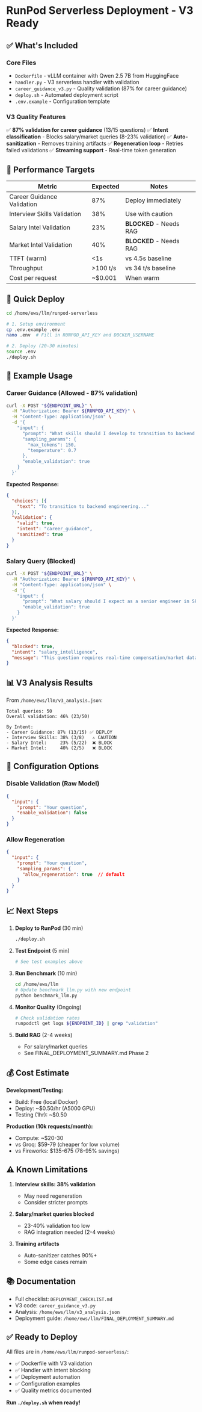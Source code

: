 # RunPod Serverless Deployment - V3 Ready

## ✅ What's Included

### Core Files
- `Dockerfile` - vLLM container with Qwen 2.5 7B from HuggingFace
- `handler.py` - V3 serverless handler with validation
- `career_guidance_v3.py` - Quality validation (87% for career guidance)
- `deploy.sh` - Automated deployment script
- `.env.example` - Configuration template

### V3 Quality Features
✅ **87% validation for career guidance** (13/15 questions)
✅ **Intent classification** - Blocks salary/market queries (8-23% validation)
✅ **Auto-sanitization** - Removes training artifacts
✅ **Regeneration loop** - Retries failed validations
✅ **Streaming support** - Real-time token generation

## 🎯 Performance Targets

| Metric | Expected | Notes |
|--------|----------|-------|
| Career Guidance Validation | 87% | Deploy immediately |
| Interview Skills Validation | 38% | Use with caution |
| Salary Intel Validation | 23% | **BLOCKED** - Needs RAG |
| Market Intel Validation | 40% | **BLOCKED** - Needs RAG |
| TTFT (warm) | <1s | vs 4.5s baseline |
| Throughput | >100 t/s | vs 34 t/s baseline |
| Cost per request | ~$0.001 | When warm |

## 🚀 Quick Deploy

```bash
cd /home/ews/llm/runpod-serverless

# 1. Setup environment
cp .env.example .env
nano .env  # Fill in RUNPOD_API_KEY and DOCKER_USERNAME

# 2. Deploy (20-30 minutes)
source .env
./deploy.sh
```

## 📝 Example Usage

### Career Guidance (Allowed - 87% validation)
```bash
curl -X POST "${ENDPOINT_URL}" \
  -H "Authorization: Bearer ${RUNPOD_API_KEY}" \
  -H "Content-Type: application/json" \
  -d '{
    "input": {
      "prompt": "What skills should I develop to transition to backend engineering?",
      "sampling_params": {
        "max_tokens": 150,
        "temperature": 0.7
      },
      "enable_validation": true
    }
  }'
```

**Expected Response:**
```json
{
  "choices": [{
    "text": "To transition to backend engineering..."
  }],
  "validation": {
    "valid": true,
    "intent": "career_guidance",
    "sanitized": true
  }
}
```

### Salary Query (Blocked)
```bash
curl -X POST "${ENDPOINT_URL}" \
  -H "Authorization: Bearer ${RUNPOD_API_KEY}" \
  -H "Content-Type: application/json" \
  -d '{
    "input": {
      "prompt": "What salary should I expect as a senior engineer in SF?",
      "enable_validation": true
    }
  }'
```

**Expected Response:**
```json
{
  "blocked": true,
  "intent": "salary_intelligence",
  "message": "This question requires real-time compensation/market data..."
}
```

## 📊 V3 Analysis Results

From `/home/ews/llm/v3_analysis.json`:

```
Total queries: 50
Overall validation: 46% (23/50)

By Intent:
- Career Guidance: 87% (13/15) ✅ DEPLOY
- Interview Skills: 38% (3/8)   ⚠️ CAUTION  
- Salary Intel:     23% (5/22)  ❌ BLOCK
- Market Intel:     40% (2/5)   ❌ BLOCK
```

## 🔧 Configuration Options

### Disable Validation (Raw Model)
```json
{
  "input": {
    "prompt": "Your question",
    "enable_validation": false
  }
}
```

### Allow Regeneration
```json
{
  "input": {
    "prompt": "Your question",
    "sampling_params": {
      "allow_regeneration": true  // default
    }
  }
}
```

## 📈 Next Steps

1. **Deploy to RunPod** (30 min)
   ```bash
   ./deploy.sh
   ```

2. **Test Endpoint** (5 min)
   ```bash
   # See test examples above
   ```

3. **Run Benchmark** (10 min)
   ```bash
   cd /home/ews/llm
   # Update benchmark_llm.py with new endpoint
   python benchmark_llm.py
   ```

4. **Monitor Quality** (Ongoing)
   ```bash
   # Check validation rates
   runpodctl get logs ${ENDPOINT_ID} | grep "validation"
   ```

5. **Build RAG** (2-4 weeks)
   - For salary/market queries
   - See FINAL_DEPLOYMENT_SUMMARY.md Phase 2

## 💰 Cost Estimate

**Development/Testing:**
- Build: Free (local Docker)
- Deploy: ~$0.50/hr (A5000 GPU)
- Testing (1hr): ~$0.50

**Production (10k requests/month):**
- Compute: ~$20-30
- vs Groq: $59-79 (cheaper for low volume)
- vs Fireworks: $135-675 (78-95% savings)

## ⚠️ Known Limitations

1. **Interview skills: 38% validation**
   - May need regeneration
   - Consider stricter prompts

2. **Salary/market queries blocked**
   - 23-40% validation too low
   - RAG integration needed (2-4 weeks)

3. **Training artifacts**
   - Auto-sanitizer catches 90%+
   - Some edge cases remain

## 📚 Documentation

- Full checklist: `DEPLOYMENT_CHECKLIST.md`
- V3 code: `career_guidance_v3.py`
- Analysis: `/home/ews/llm/v3_analysis.json`
- Deployment guide: `/home/ews/llm/FINAL_DEPLOYMENT_SUMMARY.md`

## ✅ Ready to Deploy

All files are in `/home/ews/llm/runpod-serverless/`:
- ✅ Dockerfile with V3 validation
- ✅ Handler with intent blocking
- ✅ Deployment automation
- ✅ Configuration examples
- ✅ Quality metrics documented

**Run `./deploy.sh` when ready!**
